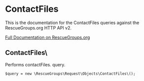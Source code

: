 # ContactFiles

This is the documentation for the ContactFiles queries against the RescueGroups.org HTTP API v2.

[Full Documentation on RescueGroups.org](https://userguide.rescuegroups.org/display/APIDG/Object+definitions#Objectdefinitions-contactFiles)

## ContactFiles\

Performs contactFiles. query.

    $query = new \RescueGroups\Request\Objects\ContactFiles\();


